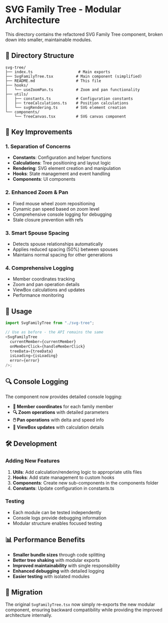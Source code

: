 # SVG Family Tree - Modular Architecture

This directory contains the refactored SVG Family Tree component, broken down into smaller, maintainable modules.

## 📁 Directory Structure

```
svg-tree/
├── index.ts                    # Main exports
├── SvgFamilyTree.tsx          # Main component (simplified)
├── README.md                  # This file
├── hooks/
│   └── useZoomPan.ts          # Zoom and pan functionality
├── utils/
│   ├── constants.ts           # Configuration constants
│   ├── treeCalculations.ts    # Position calculations
│   └── svgRendering.ts        # SVG element creation
└── components/
    └── TreeCanvas.tsx         # SVG canvas component
```

## 🔧 Key Improvements

### 1. **Separation of Concerns**

- **Constants**: Configuration and helper functions
- **Calculations**: Tree positioning and layout logic
- **Rendering**: SVG element creation and manipulation
- **Hooks**: State management and event handling
- **Components**: UI components

### 2. **Enhanced Zoom & Pan**

- Fixed mouse wheel zoom repositioning
- Dynamic pan speed based on zoom level
- Comprehensive console logging for debugging
- Stale closure prevention with refs

### 3. **Smart Spouse Spacing**

- Detects spouse relationships automatically
- Applies reduced spacing (50%) between spouses
- Maintains normal spacing for other generations

### 4. **Comprehensive Logging**

- Member coordinates tracking
- Zoom and pan operation details
- ViewBox calculations and updates
- Performance monitoring

## 🚀 Usage

```typescript
import SvgFamilyTree from "./svg-tree";

// Use as before - the API remains the same
<SvgFamilyTree
  currentMember={currentMember}
  onMemberClick={handleMemberClick}
  treeData={treeData}
  isLoading={isLoading}
  error={error}
/>;
```

## 🔍 Console Logging

The component now provides detailed console logging:

- **👤 Member coordinates** for each family member
- **🔍 Zoom operations** with detailed parameters
- **🖱️ Pan operations** with delta and speed info
- **📐 ViewBox updates** with calculation details

## 🛠️ Development

### Adding New Features

1. **Utils**: Add calculation/rendering logic to appropriate utils files
2. **Hooks**: Add state management to custom hooks
3. **Components**: Create new sub-components in the components folder
4. **Constants**: Update configuration in constants.ts

### Testing

- Each module can be tested independently
- Console logs provide debugging information
- Modular structure enables focused testing

## 📊 Performance Benefits

- **Smaller bundle sizes** through code splitting
- **Better tree shaking** with modular exports
- **Improved maintainability** with single responsibility
- **Enhanced debugging** with detailed logging
- **Easier testing** with isolated modules

## 🔄 Migration

The original `SvgFamilyTree.tsx` now simply re-exports the new modular component, ensuring backward compatibility while providing the improved architecture internally.
